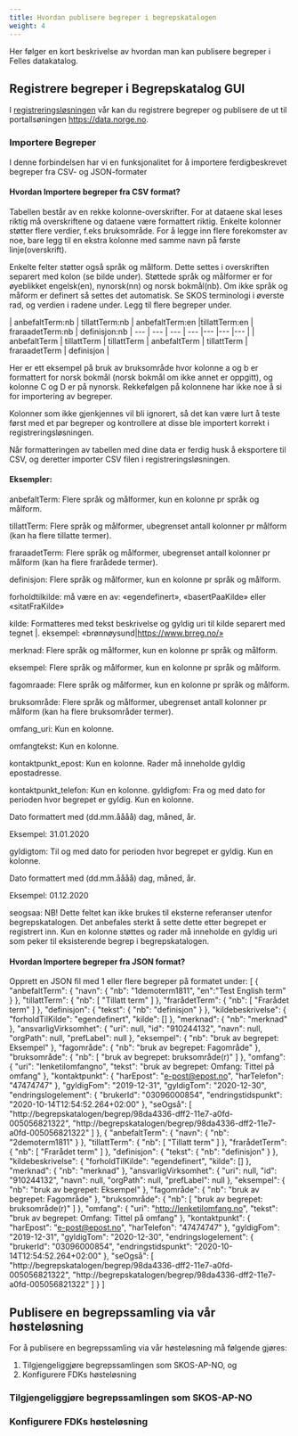 ```yaml
---
title: Hvordan publisere begreper i begrepskatalogen
weight: 4
---
```

Her følger en kort beskrivelse av hvordan man kan publisere begreper i Felles datakatalog.

## Registrere begreper i Begrepskatalog GUI
I [registreringsløsningen](https://registrering.fellesdatakatalog.digdir.no) vår kan du registrere begreper og publisere de ut til portallsøningen https://data.norge.no.

### Importere Begreper
I denne forbindelsen har vi en funksjonalitet for å importere ferdigbeskrevet begreper fra CSV- og JSON-formater

#### Hvordan Importere begreper fra CSV format? 
Tabellen består av en rekke kolonne-overskrifter. For at dataene skal leses riktig må overskriftene og dataene være formattert riktig. Enkelte kolonner støtter flere verdier, f.eks bruksområde. For å legge inn flere forekomster av noe, bare legg til en ekstra kolonne med samme navn på første linje(overskrift).

Enkelte felter støtter også språk og målform. Dette settes i overskriften separert med kolon (se bilde under). Støttede språk og målformer er for øyeblikket engelsk(en), nynorsk(nn) og norsk bokmål(nb). Om ikke språk og måform er definert så settes det automatisk.
Se SKOS terminologi i øverste rad, og verdien i radene under. Legg til flere begreper under.

| anbefaltTerm:nb | tillattTerm:nb | anbefaltTerm:en |tillattTerm:en | fraraadetTerm:nb | definisjon:nb | 
--- | --- | --- | --- |--- |--- |--- |
| anbefaltTerm	| tillattTerm	| tillattTerm |	anbefaltTerm	| tillattTerm	| fraraadetTerm |  definisjon |

Her er ett eksempel på bruk av bruksområde hvor kolonne a og b er formattert for norsk bokmål (norsk bokmål om ikke annet er oppgitt), og kolonne C og D er på nynorsk. Rekkefølgen på kolonnene har ikke noe å si for importering av begreper.

Kolonner som ikke gjenkjennes vil bli ignorert, så det kan være lurt å teste først med et par begreper og kontrollere at disse ble importert korrekt i registreringsløsningen.

Når formatteringen av tabellen med dine data er ferdig husk å eksportere til CSV, og deretter importer CSV filen i registreringsløsningen.

#### Eksempler:
anbefaltTerm: Flere språk og målformer, kun en kolonne pr språk og målform.

tillattTerm: Flere språk og målformer, ubegrenset antall kolonner pr målform (kan ha flere tillatte termer).

fraraadetTerm: Flere språk og målformer, ubegrenset antall kolonner pr målform (kan ha flere frarådede termer).

definisjon: Flere språk og målformer, kun en kolonne pr språk og målform.

forholdtilkilde: må være en av: «egendefinert», «basertPaaKilde» eller «sitatFraKilde»

kilde: Formatteres med tekst beskrivelse og gyldig uri til kilde separert med tegnet |. eksempel: «brønnøysund|https://www.brreg.no/»

merknad: Flere språk og målformer, kun en kolonne pr språk og målform.

eksempel: Flere språk og målformer, kun en kolonne pr språk og målform.

fagomraade: Flere språk og målformer, kun en kolonne pr språk og målform.

bruksområde: Flere språk og målformer, ubegrenset antall kolonner pr målform (kan ha flere bruksområder termer).

omfang_uri: Kun en kolonne.

omfangtekst: Kun en kolonne.

kontaktpunkt_epost: Kun en kolonne. Rader må inneholde gyldig epostadresse.

kontaktpunkt_telefon: Kun en kolonne.
gyldigfom: Fra og med dato for perioden hvor begrepet er gyldig. Kun en kolonne.

Dato formattert med (dd.mm.åååå) dag, måned, år.

Eksempel: 31.01.2020

gyldigtom: Til og med dato for perioden hvor begrepet er gyldig. Kun en kolonne.

Dato formattert med (dd.mm.åååå) dag, måned, år.

Eksempel: 01.12.2020

seogsaa: NB! Dette feltet kan ikke brukes til eksterne referanser utenfor begrepskatalogen. Det anbefales sterkt å sette dette etter begrepet er registrert inn. Kun en kolonne støttes og rader må inneholde en gyldig uri som peker til eksisterende begrep i begrepskatalogen.



#### Hvordan Importere begreper fra JSON format? 
Opprett en JSON fil med 1 eller flere begreper på formatet under:
[
  {
    "anbefaltTerm": {
      "navn": {
        "nb": "1demoterm1811",
	"en":"Test English term"
      }
    },
    "tillattTerm": {
      "nb": [
        "Tillatt term"
      ]
    },
    "frarådetTerm": {
      "nb": [
        "Frarådet term"
      ]
    },
    "definisjon": {
      "tekst": {
        "nb": "definisjon"
      }
    },
    "kildebeskrivelse": {
      "forholdTilKilde": "egendefinert",
      "kilde": []
    },
    "merknad": {
      "nb": "merknad"
    },
    "ansvarligVirksomhet": {
      "uri": null,
      "id": "910244132",
      "navn": null,
      "orgPath": null,
      "prefLabel": null
    },
    "eksempel": {
      "nb": "bruk av begrepet: Eksempel"
    },
    "fagområde": {
      "nb": "bruk av begrepet: Fagområde"
    },
    "bruksområde": {
      "nb": [
        "bruk av begrepet: bruksområde(r)"
      ]
    },
    "omfang": {
      "uri": "lenketilomfangno",
      "tekst": "bruk av begrepet: Omfang: Tittel på omfang"
    },
    "kontaktpunkt": {
      "harEpost": "e-post@epost.no",
      "harTelefon": "47474747"
    },
    "gyldigFom": "2019-12-31",
    "gyldigTom": "2020-12-30",
    "endringslogelement": {
      "brukerId": "03096000854",
      "endringstidspunkt": "2020-10-14T12:54:52.264+02:00"
    },
    "seOgså": [
      "http://begrepskatalogen/begrep/98da4336-dff2-11e7-a0fd-005056821322",
      "http://begrepskatalogen/begrep/98da4336-dff2-11e7-a0fd-005056821322"
    ]
  },
  {
    "anbefaltTerm": {
      "navn": {
        "nb": "2demoterm1811"
      }
    },
    "tillattTerm": {
      "nb": [
        "Tillatt term"
      ]
    },
    "frarådetTerm": {
      "nb": [
        "Frarådet term"
      ]
    },
    "definisjon": {
      "tekst": {
        "nb": "definisjon"
      }
    },
    "kildebeskrivelse": {
      "forholdTilKilde": "egendefinert",
      "kilde": []
    },
    "merknad": {
      "nb": "merknad"
    },
    "ansvarligVirksomhet": {
      "uri": null,
      "id": "910244132",
      "navn": null,
      "orgPath": null,
      "prefLabel": null
    },
    "eksempel": {
      "nb": "bruk av begrepet: Eksempel"
    },
    "fagområde": {
      "nb": "bruk av begrepet: Fagområde"
    },
    "bruksområde": {
      "nb": [
        "bruk av begrepet: bruksområde(r)"
      ]
    },
    "omfang": {
      "uri": "http://lenketilomfang.no",
      "tekst": "bruk av begrepet: Omfang: Tittel på omfang"
    },
    "kontaktpunkt": {
      "harEpost": "e-post@epost.no",
      "harTelefon": "47474747"
    },
    "gyldigFom": "2019-12-31",
    "gyldigTom": "2020-12-30",
    "endringslogelement": {
      "brukerId": "03096000854",
      "endringstidspunkt": "2020-10-14T12:54:52.264+02:00"
    },
    "seOgså": [
      "http://begrepskatalogen/begrep/98da4336-dff2-11e7-a0fd-005056821322",
      "http://begrepskatalogen/begrep/98da4336-dff2-11e7-a0fd-005056821322"
    ]
  }
]



## Publisere en begrepssamling via vår høsteløsning
For å publisere en begrepssamling via vår høsteløsning må følgende gjøres:
1. Tilgjengeliggjøre begrepssamlingen som SKOS-AP-NO, og
2. Konfigurere FDKs høsteløsning
### Tilgjengeliggjøre begrepssamlingen som SKOS-AP-NO

### Konfigurere FDKs høsteløsning
